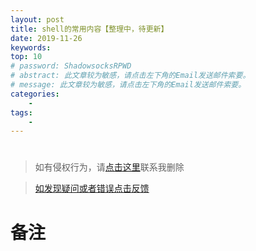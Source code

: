 ```yaml
---
layout: post
title: shell的常用内容【整理中，待更新】
date: 2019-11-26
keywords:
top: 10
# password: ShadowsocksRPWD
# abstract: 此文章较为敏感，请点击左下角的Email发送邮件索要。
# message: 此文章较为敏感，请点击左下角的Email发送邮件索要。
categories:
    -
tags:
    -
---
```

#

>如有侵权行为，请[点击这里](https://github.com/cooper-q/MattMeng_hexo/issues)联系我删除

>[如发现疑问或者错误点击反馈](https://github.com/cooper-q/MattMeng_hexo/issues)

# 备注

